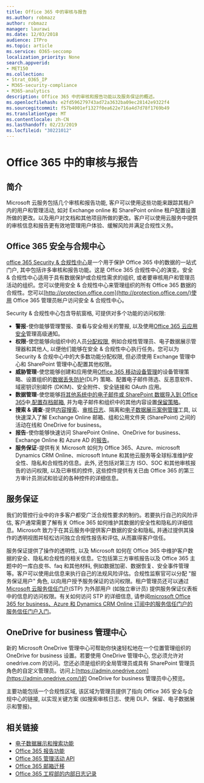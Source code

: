 ```yaml
---
title: Office 365 中的审核与报告
ms.author: robmazz
author: robmazz
manager: laurawi
ms.date: 12/03/2018
audience: ITPro
ms.topic: article
ms.service: O365-seccomp
localization_priority: None
search.appverid:
- MET150
ms.collection:
- Strat_O365_IP
- M365-security-compliance
- M365-analytics
description: Office 365 中的审核和报告功能以及服务保证的概述。
ms.openlocfilehash: e2fd596279743ad72a3632ba09ec28142e9322f4
ms.sourcegitcommit: f57b4001ef1327f0ea622e716a4d7d78f1769b49
ms.translationtype: MT
ms.contentlocale: zh-CN
ms.lasthandoff: 02/23/2019
ms.locfileid: "30221012"
---
```

# <a name="auditing-and-reporting-in-office-365"></a>Office 365 中的审核与报告

## <a name="introduction"></a>简介
Microsoft 云服务包括几个审核和报告功能, 客户可以使用这些功能来跟踪其租户内的用户和管理活动, 如对 Exchange online 和 SharePoint online 租户配置设置所做的更改。以及用户对文档和其他项目所做的更改。客户可以使用云服务中提供的审核信息和报告更有效地管理用户体验、缓解风险并满足合规性义务。

## <a name="office-365-security--compliance-center"></a>Office 365 安全与合规中心
[office 365 Security & 合规性中心](https://support.office.com/article/Go-to-the-Office-365-Security-Compliance-Center-7e696a40-b86b-4a20-afcc-559218b7b1b8)是一个用于保护 Office 365 中的数据的一站式门户, 其中包括许多审核和报告功能。这是 Office 365 合规性中心的演变。安全 & 合规性中心适用于具有数据保护或合规性需求的组织, 或者要审核用户和管理员活动的组织。您可以使用安全 & 合规性中心来管理组织的所有 Office 365 数据的合规性。您可以[http://protection.office.com](http://protection.office.com/)使用 Office 365 管理员帐户访问安全 & 合规性中心。

Security & 合规性中心包含导航窗格, 可提供对多个功能的访问权限:
- **警报**-使你能够管理警报、查看与安全相关的警报, 以及使用[Office 365 云应用安全](https://docs.microsoft.com/en-us/Office365/SecurityCompliance/office-365-cas-overview)管理高级通知。 
- **权限**-使您能够向组织中的人员[分配权限](https://support.office.com/article/Give-users-access-to-the-Office-365-Security-Compliance-Center-2cfce2c8-20c5-47f9-afc4-24b059c1bd76), 例如合规性管理员、电子数据展示管理器和其他人, 以便他们能够在安全 & 合规性中心执行任务。您可以为 Security & 合规中心中的大多数功能分配权限, 但必须使用 Exchange 管理中心和 SharePoint 管理中心配置其他权限。
- **威胁管理**-使您能够创建和应用使用[Office 365 移动设备管理](https://support.office.com/article/Overview-of-Mobile-Device-Management-for-Office-365-faa7d8e5-645d-4d59-839c-c8d4c1869e4a)的设备管理策略、设置组织的[数据丢失防护](https://support.office.com/article/Overview-of-data-loss-prevention-policies-1966b2a7-d1e2-4d92-ab61-42efbb137f5e)(DLP) 策略、配置电子邮件筛选、反恶意软件、域密钥识别邮件 (DKIM)、安全附件、安全链接和 OAuth 应用。
- **数据管理**-使您能够[将其他系统中的电子邮件或 SharePoint 数据导入到 Office 365](https://support.office.com/article/Import-PST-files-or-SharePoint-data-to-Office-365-ba688e0a-0fcb-4bd7-8e57-2b669564ea84)中,[配置存档邮箱](https://support.office.com/article/Enable-archive-mailboxes-in-the-Office-365-Security-Compliance-Center-268a109e-7843-405b-bb3d-b9393b2342ce), 并为电子邮件和组织中的其他内容设置[保留策略](https://support.office.com/article/Retention-in-the-Office-365-Security-Compliance-Center-2a0fc432-f18c-45aa-a539-30ab035c608c)。
- **搜索 & 调查**-提供[内容搜索](https://support.office.com/article/Run-a-Content-Search-in-the-Office-365-Security-Compliance-Center-61852fd9-fe8a-4880-a339-cb19ed3bff4a)、[审核日志](https://support.office.com/article/Search-the-audit-log-in-the-Office-365-Security-Compliance-Center-0d4d0f35-390b-4518-800e-0c7ec95e946c)、隔离和[电子数据展示案例管理](https://support.office.com/article/Manage-eDiscovery-cases-in-the-Office-365-Security-Compliance-Center-edea80d6-20a7-40fb-b8c4-5e8c8395f6da)工具, 以快速深入了解 Exchange Online 邮箱、组和公用文件夹 (SharePoint) 之间的活动在线和 OneDrive for business。
- **报告**-使你能够快速访问 SharePoint Online、OneDrive for business、Exchange Online 和 Azure AD 的[报告](https://support.office.com/article/Reports-in-the-Office-365-Security-Compliance-Center-7acd33ce-1ec8-49fb-b625-43bac7b58c5a)。
- **服务保证**-提供有关 Microsoft 如何为 Office 365、Azure、microsoft Dynamics CRM Online、microsoft Intune 和其他云服务等全球标准维护安全性、隐私和合规性的信息。此外, 还包括对第三方 ISO、SOC 和其他审核报告的访问权限, 以及已审核的控件, 这些控件提供有关已由 Office 365 的第三方审计员测试和验证的各种控件的详细信息。

## <a name="service-assurance"></a>服务保证
我们的管控行业中的许多客户都受广泛合规性要求的制约。若要执行自己的风险评估, 客户通常需要了解有关 Office 365 如何维护其数据的安全性和隐私的详细信息。Microsoft 致力于在其云服务中提供客户数据的安全和隐私, 并通过提供其操作的透明视图并轻松访问独立合规性报告和评估, 从而赢得客户信任。

服务保证提供了操作的透明性, 以及 Microsoft 如何在 Office 365 中维护客户数据的安全、隐私和合规性的相关信息。它包括第三方审核报告以及 Office 365 主题中的一库白皮书、faq 和其他材料, 例如数据加密、数据恢复、安全事件管理等。客户可以使用此信息来执行自己的法规风险评估。合规性监察官可以分配 "服务保证用户" 角色, 以向用户授予服务保证的访问权限。租户管理员还可以通过[Microsoft 云服务信任门户](http://aka.ms/STP)(STP) 为外部用户 (如独立审计员) 提供服务保证仪表板中的信息的访问权限。有关如何访问 STP 的详细信息, 请参阅[microsoft Office 365 for business、Azure 和 Dynamics CRM Online 订阅中的服务信任门户的服务信任门户入门](http://aka.ms/STPHelp)。

## <a name="onedrive-for-business-admin-center"></a>OneDrive for business 管理中心
新的 Microsoft OneDrive 管理中心可帮助你快速轻松地在一个位置管理组织的 OneDrive for business 设置。若要使用 OneDrive 管理中心, 您必须允许对 onedrive.com 的访问。您还必须是组织的全局管理员或具有 SharePoint 管理员角色的自定义管理员。访问上[https://admin.onedrive.com](https://admin.onedrive.com/)的 OneDrive for business 管理员中心预览。

主要功能包括一个合规性区域, 该区域为管理员提供了指向 Office 365 安全与合规中心的链接, 以实现关键方案 (如搜索审核日志、使用 DLP、保留、电子数据展示和警报)。

## <a name="related-links"></a>相关链接
- [电子数据展示和搜索功能](office-365-ediscovery-and-search-features.md)
- [Office 365 报告功能](office-365-reporting-features.md)
- [Office 365 管理活动 API](office-365-management-activity-api.md)
- [Office 365 邮箱迁移](office-365-mailbox-migrations.md)
- [Office 365 工程部的内部日志记录](office-365-internal-logging.md)